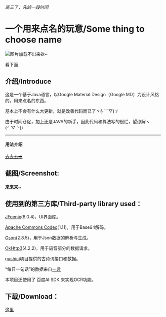 *高三了，先鸽一段时间*

# 一个用来点名的玩意/Some thing to choose name

![图片加载不出来欸~](https://github.com/eatenid/dogename/raw/master/mdfilesres/top.png "哟嚯！")

看下面


## 介绍/Introduce
这是一个基于Java语言，以Google Material Design（Google MD）为设计风格的，用来点名的东西。

基本上不会有什么大更新，就是改善代码而已了ヾ§ ￣▽)ゞ

由于时间仓促，加上还是JAVA的新手，因此代码和算法写的很烂，望谅解ヽ(╯▽╰)ﾉ

------------


#### 用法介绍
[去去去➡](https://github.com/eatenid/dogename/blob/master/mdfilesres/usage.md)

## 截图/Screenshot:

#### [来来来~](https://github.com/eatenid/dogename/blob/master/mdfilesres/you-want.md "我要康康")


## 使用到的第三方库/Third-party library used：

[JFoenix](https://github.com/jfoenixadmin/JFoenix "JFoenix")(8.0.4)，UI界面库。

[Apache Commons Codec](http://commons.apache.org/proper/commons-codec/ "Apache Commons Codec")(1.11)，用于Base64解码。

[Gson](https://github.com/google/gson "Gson")(2.8.5)，用于Json数据的解析与生成。

[OkHttp3](https://github.com/square/okhttp "OkHttp")(4.2.2)，用于语音部分的数据请求。

[gushici](https://github.com/xenv/gushici/ "古诗词")项目提供的古诗词接口和数据。

“每日一句话”的数据来自[一言](https://hitokoto.cn/ "一言")

本项目还使用了 百度AI SDK 来实现OCR功能。



## 下载/Download：
[这里](https://github.com/eatenid/dogename/releases "这里")


